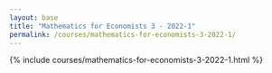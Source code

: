 ```yaml
---
layout: base
title: "Mathematics for Economists 3 - 2022-1"
permalink: /courses/mathematics-for-economists-3-2022-1/
---
```


{% include courses/mathematics-for-economists-3-2022-1.html %}